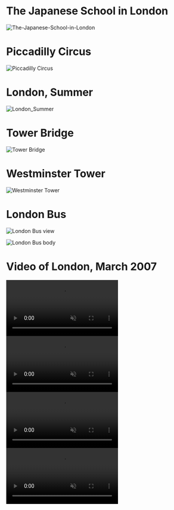 # The Japanese School in London

![The-Japanese-School-in-London](https://user-images.githubusercontent.com/20723919/128956650-59f40d1e-85eb-4d8c-bae2-8de77557a450.JPG)

# Piccadilly Circus

![Piccadilly Circus](https://user-images.githubusercontent.com/20723919/128959485-4f5722c4-cda2-4da2-9d63-c4223b806b63.JPG)

# London, Summer

![London_Summer](https://user-images.githubusercontent.com/20723919/128961419-f96fc26e-cc20-4f53-bd4a-d9205e1b1ae5.JPG)

# Tower Bridge

![Tower Bridge](https://user-images.githubusercontent.com/20723919/128961487-a4b00314-90cf-4b77-91bf-bbf48be328c9.JPG)

# Westminster Tower

![Westminster Tower](https://user-images.githubusercontent.com/20723919/189471955-8086c264-fdba-4d4f-84c2-e71752dc4d03.JPG)

# London Bus

![London Bus view](https://user-images.githubusercontent.com/20723919/128968518-60f6be01-31d7-4275-8548-dbb81bf037a7.JPG)

![London Bus body](https://user-images.githubusercontent.com/20723919/128968517-f7111d18-dce1-44a1-8f79-cbdd0f1b17fe.JPG)

# Video of London, March 2007

<div><video controls src="https://user-images.githubusercontent.com/20723919/128967091-075d5712-f199-4f55-a049-4710d13819e8.MP4" muted="false"></video></div>

<div><video controls src="https://user-images.githubusercontent.com/20723919/128967089-ab94a587-1c8c-4333-a034-160c58eb0d26.MP4" muted="false"></video></div>

<div><video controls src="https://user-images.githubusercontent.com/20723919/128967084-13d19e2d-5c22-4457-bb5a-f9a0c9bde4ce.MP4" muted="false"></video></div>

<div><video controls src="https://user-images.githubusercontent.com/20723919/128967093-2c07e6c0-ea04-4253-9d54-f1112deed74c.MP4" muted="false"></video></div>
